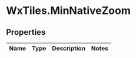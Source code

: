 # WxTiles.MinNativeZoom

## Properties
Name | Type | Description | Notes
------------ | ------------- | ------------- | -------------



